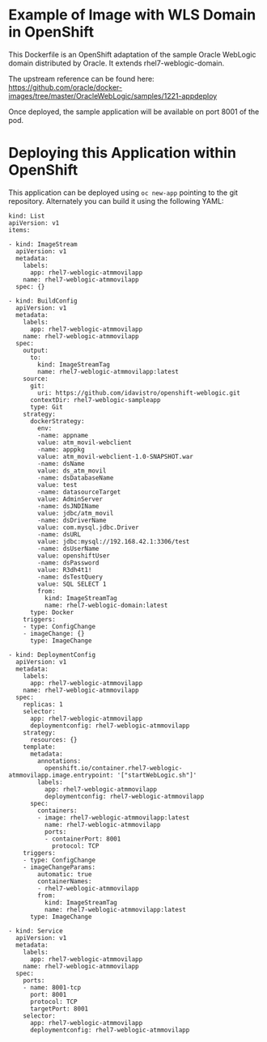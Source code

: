 Example of Image with WLS Domain in OpenShift
=============================================
This Dockerfile is an OpenShift adaptation of the sample Oracle WebLogic
domain distributed by Oracle. It extends rhel7-weblogic-domain.

The upstream reference can be found here:
https://github.com/oracle/docker-images/tree/master/OracleWebLogic/samples/1221-appdeploy

Once deployed, the sample application will be available on port 8001 of
the pod.

Deploying this Application within OpenShift
===========================================

This application can be deployed using `oc new-app` pointing to the git
repository. Alternately you can build it using the following YAML:

    kind: List
    apiVersion: v1
    items:

    - kind: ImageStream
      apiVersion: v1
      metadata:
        labels:
          app: rhel7-weblogic-atmmovilapp
        name: rhel7-weblogic-atmmovilapp
      spec: {}

    - kind: BuildConfig
      apiVersion: v1
      metadata:
        labels:
          app: rhel7-weblogic-atmmovilapp
        name: rhel7-weblogic-atmmovilapp
      spec:
        output:
          to:
            kind: ImageStreamTag
            name: rhel7-weblogic-atmmovilapp:latest
        source:
          git:
            uri: https://github.com/idavistro/openshift-weblogic.git
          contextDir: rhel7-weblogic-sampleapp
          type: Git
        strategy:
          dockerStrategy:
            env:
            -name: appname
            value: atm_movil-webclient
            -name: apppkg
            value: atm_movil-webclient-1.0-SNAPSHOT.war
            -name: dsName
            value: ds_atm_movil
            -name: dsDatabaseName
            value: test
            -name: datasourceTarget
            value: AdminServer
            -name: dsJNDIName
            value: jdbc/atm_movil
            -name: dsDriverName
            value: com.mysql.jdbc.Driver
            -name: dsURL
            value: jdbc:mysql://192.168.42.1:3306/test
            -name: dsUserName
            value: openshiftUser
            -name: dsPassword
            value: R3dh4t1!
            -name: dsTestQuery
            value: SQL SELECT 1
            from:
              kind: ImageStreamTag
              name: rhel7-weblogic-domain:latest
          type: Docker
        triggers:
        - type: ConfigChange
        - imageChange: {}
          type: ImageChange

    - kind: DeploymentConfig
      apiVersion: v1
      metadata:
        labels:
          app: rhel7-weblogic-atmmovilapp
        name: rhel7-weblogic-atmmovilapp
      spec:
        replicas: 1
        selector:
          app: rhel7-weblogic-atmmovilapp
          deploymentconfig: rhel7-weblogic-atmmovilapp
        strategy:
          resources: {}
        template:
          metadata:
            annotations:
              openshift.io/container.rhel7-weblogic-atmmovilapp.image.entrypoint: '["startWebLogic.sh"]'
            labels:
              app: rhel7-weblogic-atmmovilapp
              deploymentconfig: rhel7-weblogic-atmmovilapp
          spec:
            containers:
            - image: rhel7-weblogic-atmmovilapp:latest
              name: rhel7-weblogic-atmmovilapp
              ports:
              - containerPort: 8001
                protocol: TCP
        triggers:
        - type: ConfigChange
        - imageChangeParams:
            automatic: true
            containerNames:
            - rhel7-weblogic-atmmovilapp
            from:
              kind: ImageStreamTag
              name: rhel7-weblogic-atmmovilapp:latest
          type: ImageChange

    - kind: Service
      apiVersion: v1
      metadata:
        labels:
          app: rhel7-weblogic-atmmovilapp
        name: rhel7-weblogic-atmmovilapp
      spec:
        ports:
        - name: 8001-tcp
          port: 8001
          protocol: TCP
          targetPort: 8001
        selector:
          app: rhel7-weblogic-atmmovilapp
          deploymentconfig: rhel7-weblogic-atmmovilapp
